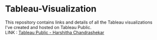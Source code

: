 # Tableau-Visualization
This repository contains links and details of all the Tableau visualizations I've created and hosted on Tableau Public. <br>
LINK : [Tableau Public - Harshitha Chandrashekar](https://public.tableau.com/app/profile/harshitha.chandrashekar/vizzes)
